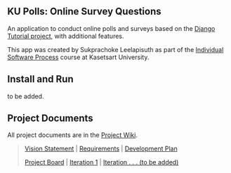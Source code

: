 ## KU Polls: Online Survey Questions 

An application to conduct online polls and surveys based
on the [Django Tutorial project][django-tutorial], with
additional features.

This app was created by Sukprachoke Leelapisuth as part of the [Individual Software Process](
https://cpske.github.io/ISP) course at Kasetsart University.

## Install and Run

to be added.

## Project Documents

All project documents are in the [Project Wiki](https://github.com/MeHappyLucky/ku-polls/wiki/Home).

> [Vision Statement](https://github.com/MeHappyLucky/ku-polls/wiki/Vision-Statement) |
[Requirements](https://github.com/MeHappyLucky/ku-polls/wiki/Requirements) |
[Development Plan](https://github.com/MeHappyLucky/ku-polls/wiki/Development-Plan)
> 
> [Project Board](https://github.com/users/MeHappyLucky/projects/1) |
[Iteration 1](https://github.com/MeHappyLucky/ku-polls/wiki/Iteration-1) |
[Iteration . . . (to be added)]() 

[django-tutorial]: TODO-write-the-django-tutorial-URL-here
